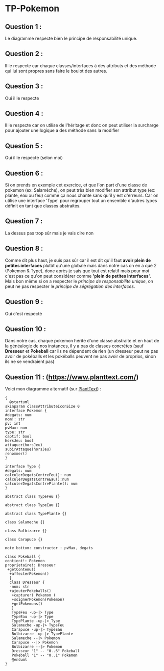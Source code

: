 # TP-Pokemon

## Question 1 :

Le diagramme respecte bien le principe de responsabilité unique.

## Question 2 :

Il le respecte car chaque classes/interfaces à des attributs et des méthode qui lui sont propres sans faire le boulot des autres.

## Question 3 :

Oui il le respecte

## Question 4 :

Il le respecte car on utilise de l'héritage et donc on peut utiliser la surcharge pour ajouter une logique a des méthode sans la modifier

## Question 5 :

Oui il le respecte (selon moi)

## Question 6 :

Si on prends en exemple cet exercice, et que l'on part d'une classe de pokemon (ex: Salamèche), on peut très bien modifier son attribut type (ex: plante, eau ou feu) comme ça nous chante sans qu'il y est d'erreurs. Car on utilise une interface 'Type' pour regrouper tout un ensemble d'autres types définit en tant que classes abstraites.

## Question 7 :

La dessus pas trop sûr mais je vais dire non

## Question 8 :

Comme dit plus haut, je suis pas sûr car il est dit qu'il faut **avoir plein de petites interfaces** plutôt qu'une globale mais dans notre cas on en a que 2 (Pokemon & Type), donc après je sais que tout est relatif mais pour moi c'est pas ce qu'on peut considérer comme **'plein de petites interfaces'**.
Mais bon même si on a respecter le *principe de responsabilité unique*, on peut ne pas respecter le *principe de ségrégation des interfaces*.

## Question 9 :

Oui c'est respecté

## Question 10 :

Dans notre cas, chaque pokemon hérite d'une classe abstraite et en haut de la généalogie de nos instances, il y a pas de classes concrètes (sauf **Dresseur** et **Pokeball** car ils ne dépendent de rien (un dresseur peut ne pas avoir de pokéballs et les pokéballs peuvent ne pas avoir de proprios, sinon ils ne se vendraient pas)

## Question 11 : (https://www.planttext.com/)

Voici mon diagramme alternatif (sur [PlantText](https://www.planttext.com/)) :

```
{
  @startuml
skinparam classAttributeIconSize 0
interface Pokemon {
#degats: num
nom!: str
pv: int
pvMax: num
type: str
captif: bool
horsJeu: bool
attaquer(horsJeu)
subirAttaque(horsJeu)
renommer()
}

interface Type {
#degats: num
calculerDegatsContreFeu(): num
calculerDegatsContreEau():num
calculerDegatsContrePlante(): num
}

abstract class TypeFeu {}

abstract class TypeEau {}

abstract class TypePlante {}

class Salameche {}

class Bulbizarre {}

class Carapuce {}

note bottom: constructor : pvMax, degats

class Pokeball {
contient!: Pokemon
proprietaire!: Dresseur
 +getContenu()
  +affecterPokemon()
  }
  class Dresseur {
  -nom: str
  +ajouterPokeballs()
   +capturer( Pokemon )
   +soignerPokemon(Pokemon)
   +getPokemons()
   }
   TypeFeu -up-|> Type
   TypeEau -up-|> Type
   TypePlante -up-|> Type
   Salameche -up-|> TypeFeu
   Carapuce -up-|> TypeEau
   Bulbizarre -up-|> TypePlante
   Salameche --|> Pokemon
   Carapuce --|> Pokemon
   Bulbizarre --|> Pokemon
   Dresseur "1" -- "0..6" Pokeball
   Pokeball "1" -- "0..1" Pokemon
   @enduml
}
```
